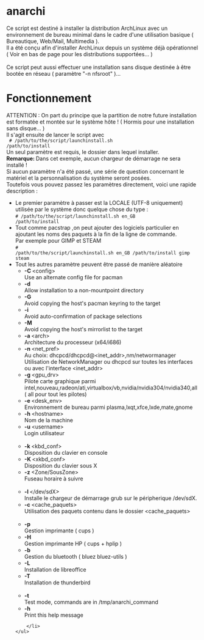 # anarchi
Ce script est destin&eacute; &agrave; installer la distribution ArchLinux avec un environnement de bureau minimal dans le cadre d'une 
utilisation basique ( Bureautique, Web/Mail, Multimedia ).
<br />Il a &eacute;t&eacute; conçu afin d'installer ArchLinux depuis un syst&egrave;me d&eacute;j&agrave; op&eacute;rationnel ( Voir en bas 
de page pour les distributions support&eacute;es... )
<br />
<br /> Ce script peut aussi effectuer une installation sans disque destin&eacute;e &agrave; être boot&eacute;e en r&eacute;seau ( 
param&egrave;tre "-n nfsroot" )...
# Fonctionnement
ATTENTION : On part du principe que la partition de notre future installation est format&eacute;e et mont&eacute;e sur le syst&egrave;me hôte ! ( 
Hormis pour une installation sans disque... )<br />
Il s'agit ensuite de lancer le script avec<br />
<code>
\# /path/to/the/script/launchinstall.sh /path/to/install
</code><br />
Un seul param&egrave;tre est requis, le dossier dans lequel installer.<br />
<strong>Remarque: </strong>Dans cet exemple, aucun chargeur de d&eacute;marrage ne sera install&eacute; !<br />
Si aucun param&egrave;tre n'a &eacute;t&eacute; pass&eacute;, une s&eacute;rie de question concernant le mat&eacute;riel et la personnalisation du 
syst&egrave;me seront pos&eacute;es. <br />
	Toutefois vous pouvez passez les param&egrave;tres directement, voici une rapide description :
	<ul class="opts_list">
		<li>Le premier param&egrave;tre &agrave; passer est la LOCALE (UTF-8 uniquement) utilis&eacute;e par le syst&egrave;me donc quelque chose du type : <br /><code>\# /path/to/the/script/launchinstall.sh en_GB /path/to/install </code></li>
		<li>Tout comme pacstrap ,on peut ajouter des logiciels particulier en ajoutant les noms des paquets &agrave; la fin de la ligne de commande.<br />Par exemple pour GIMP et STEAM<br /><code>\# /path/to/the/script/launchinstall.sh en_GB /path/to/install gimp steam</code></li>
		<li>Tout les autres param&egrave;tre peuvent être pass&eacute; de mani&egrave;re al&eacute;atoire
		<ul class="opts_list">
			<!-- Pacstrap options -->
			<li><strong>-C </strong><span>&lt;config&gt;</span><br />
			Use an alternate config file for pacman</li>
			<li><strong>-d</strong><br />
			Allow installation to a non-mountpoint directory</li>
			<li><strong>-G</strong><br />
			Avoid copying the host's pacman keyring to the target</li>
			<li><strong>-i</strong><br />
			Avoid auto-confirmation of package selections</li>
			<li><strong>-M</strong><br />
			Avoid copying the host's mirrorlist to the target</li>
			<!-- Common options-->
			<li><strong>-a </strong><span>&lt;arch&gt;</span><br />
			Architecture du processeur (x64/i686)</li>
			<li><strong>-n </strong><span>&lt;net_pref&gt;</span><br />
			Au choix: dhcpcd/dhcpcd@&lt;inet_addr&gt;,nm/networmanager<br>
			Utilisation de NetworkManager ou dhcpcd sur toutes les interfaces ou avec l'interface &lt;inet_addr&gt;</li>
			<li><strong>-g </strong><span>&lt;gpu_drv&gt;</span><br />
			Pilote carte graphique parmi intel,nouveau,radeon/ati,virtualbox/vb,nvidia/nvidia304/nvidia340,all ( all pour tout les pilotes)</li>
			<li><strong>-e </strong><span>&lt;desk_env&gt;</span><br />
			Environnement de bureau parmi plasma,lxqt,xfce,lxde,mate,gnome</li>
			<li><strong>-h </strong><span>&lt;hostname&gt;</span><br />
			Nom de la machine</li>
			<li><strong>-u </strong><span>&lt;username&gt;</span><br />
			Login utilisateur</li>			
			<!-- Langage/Location options-->
			<li><strong>-k </strong><span>&lt;kbd_conf&gt;</span><br />
			Disposition du clavier en console</li>
			<li><strong>-K </strong><span>&lt;xkbd_conf&gt;</span><br />
			Disposition du clavier sous X</li>
			<li><strong>-z </strong><span>&lt;Zone/SousZone&gt;</span><br />
			Fuseau horaire &agrave; suivre</li>			
			<!-- Advanced -->
			<li><strong>-l </strong><span>&lt;/dev/sdX&gt;</span><br />
			Installe le chargeur de d&eacute;marrage grub sur le p&eacute;ripherique /dev/sdX.</li>
			<li><strong> -c </strong><span>&lt;cache_paquets&gt;</span><br />
			Utilisation des paquets contenu dans le dossier &lt;cache_paquets&gt;</li>			
			<!-- Other (Printing, Bluetooth, usefull softwares)-->
			<li><strong>-p</strong><br />
			Gestion imprimante ( cups )</li>
			<li><strong>-H</strong><br />
			Gestion imprimante HP ( cups + hplip )</li>
			<li><strong>-b</strong><br />
			Gestion du bluetooth ( bluez bluez-utils )</li>
			<li><strong>-L</strong><br />
			Installation de libreoffice</li>
			<li><strong>-T</strong><br />
			Installation de thunderbird</li>			
			<li><strong>-t</strong><br />
			Test mode, commands are in /tmp/anarchi_command</li>
			<li><strong>-h</strong><br />
			Print this help message</li>
		</ul>
		
		</li>
	</ul>
